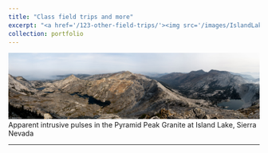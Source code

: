 ```yaml
---
title: "Class field trips and more"
excerpt: "<a href='/123-other-field-trips/'><img src='/images/IslandLake1.jpg'></a>"
collection: portfolio
---
```


<a href='/images/IslandLake1.jpg'><img src='/images/IslandLake1.jpg'></a>
Apparent intrusive pulses in the Pyramid Peak Granite at Island Lake, Sierra Nevada

---

